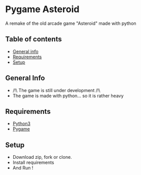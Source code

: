 # Pygame Asteroid
A remake of the old arcade game "Asteroid" made with python

## Table of contents
* [General info](#general-info)
* [Requirements](#requirements)
* [Setup](#setup)

## General Info
* /!\ The game is still under development /!\
* The game is made with python... so it is rather heavy

## Requirements
* [Python3](https://www.python.org/downloads/)
* [Pygame](https://www.pygame.org/news)

## Setup
* Download zip, fork or clone.
* Install requirements
* And Run !
